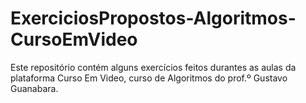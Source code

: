 # ExerciciosPropostos-Algoritmos-CursoEmVideo
Este repositório contém alguns exercícios feitos durantes as aulas da plataforma Curso Em Video, curso de Algoritmos do prof.º Gustavo Guanabara.
